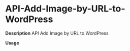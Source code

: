 API-Add-Image-by-URL-to-WordPress
=================================

**Description**
API Add Image by URL to WordPress

**Usage**
 <?php add_attachment_by_url($image_url, $post_id); ?> 
